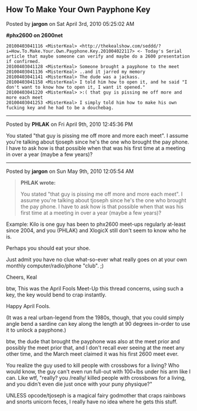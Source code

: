 ## How To Make Your Own Payphone Key
Posted by **jargon** on Sat April 3rd, 2010 05:25:02 AM

**#phx2600 on 2600net**

    20100403041116 <MisterKeal> <http://thekealshow.com/seddd/?i=How.To.Make.Your.Own.Payphone.Key.201004022117> <- Today's Serial article that maybe someone can verify and maybe do a 2600 presentation if confirmed.
    20100403041128 <MisterKeal> Someone brought a payphone to the meet
    20100403041136 <MisterKeal> ..and it jarred my memory
    20100403041141 <MisterKeal> The dude was a jackass.
    20100403041158 <MisterKeal> I told him how to open it, and he said "I don't want to know how to open it, I want it opened."
    20100403041220 <MisterKeal> >:( that guy is pissing me off more and more each meet
    20100403041253 <MisterKeal> I simply told him how to make his own fucking key and he had to be a douchebag.

--------------------------------------------------------------------------------

Posted by **PHLAK** on Fri April 9th, 2010 12:45:36 PM

You stated "that guy is pissing me off more and more each meet". I assume you're
talking about tjoseph since he's the one who brought the pay phone.  I have to
ask how is that possible when that was his first time at a meeting in over a
year (maybe a few years)?

--------------------------------------------------------------------------------

Posted by **jargon** on Sun May 9th, 2010 12:05:54 AM

> **PHLAK wrote:**
>
> You stated "that guy is pissing me off more and more each meet". I assume
> you're talking about tjoseph since he's the one who brought the pay phone.  I
> have to ask how is that possible when that was his first time at a meeting in
> over a year (maybe a few years)?

Example: Kilo is one guy has been to phx2600 meet-ups regularly at-least since
2004, and you (PHLAK) and XlogicX still don't seem to know who he is.

Perhaps you should eat your shoe.

Just admit you have no clue what-so-ever what really goes on at your own monthly
computer/radio/phone "club". ;)

Cheers, Keal

btw, This was the April Fools Meet-Up this thread concerns, using such a key,
the key would bend to crap instantly.

Happy April Fools.

(It was a real urban-legend from the 1980s, though, that you could simply angle
bend a sardine can key along the length at 90 degrees in-order to use it to
unlock a payphone.)

btw, the dude that brought the payphone was also at the meet prior and possibly
the meet prior that, and I don't recall ever seeing at the meet any other time,
and the March meet claimed it was his first 2600 meet ever.

You realize the guy used to kill people with crossbows for a living? Who would
know, the guy can't even run full-out with 100+lbs under his arm like I can.
Like wtf, "really? you /really/ killed people with crossbows for a living, and
you didn't even die just once with your puny physique?"

UNLESS opcode/tjoseph is a magical fairy godmother that craps rainbows and
snorts unicorn feces, I really have no idea where he gets this stuff.
